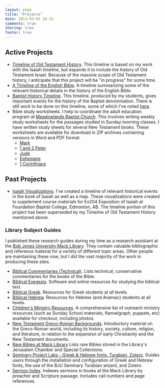 ```yaml
---
layout: page
title: "Projects"
date: 2013-03-01 16:31
comments: true
sharing: true
footer: true
---
```


## Active Projects

* [Timeline of Old Testament History](/OT-Timeline/). This timeline is based on my work with the Isaiah timeline, but expands it to include the history of Old Testament Israel. Because of the massive scope of Old Testament history, I anticipate that this project will be "in progress" for some time.
* [A Timeline of the English Bible](/English-Bible/). A timeline summarizing some of the relevant historical details in the history of the English Bible.
* [Baptist History Timeline](/Baptist-History/). This timeline, produced by my students, gives important events for the history of the Baptist denomination. There is still work to be done on this timeline, some of which I've noted [here](/blog/2013/12/06/student-work-showcase-baptist-history-timeline/).
* Bible study worksheets. I help to coordinate the adult education program at [Meadowlands Baptist Church][meadowlands]. This involves writing weekly study worksheets for the passages studied in Sunday morning classes. I have written study sheets for several New Testament books. These worksheets are available for download in ZIP archives containing versions in Word and PDF format.
	- [Mark][mark]
	- [1 and 2 Peter][1-2-peter]
	- [Jude][jude]
	- [Ephesians][ephesians]
	- [1 Corinthians][1-corinthians]

## Past Projects  

* [Isaiah Visualizations](/Isaiah-Visualizations/). I've created a timeline of relevant historical events in the book of Isaiah as well as a map. These visualizations were created to supplement course materials for Ex204 Exposition of Isaiah at Foundation Baptist College, Edmonton, AB. The timeline portion of this project has been superseded by my Timeline of Old Testament History mentioned above.

### Library Subject Guides

I published these research guides during my time as a research assistant at the [Bob Jones University Mack Library][mack]. They contain valuable bibliographic and reference material for a variety of different topic areas. Other people are maintaining these now, but I did the vast majority of the work in producing these sites.

* [Biblical Commentaries (Technical)](http://libguides.bju.edu/commentaries). Lists technical, conservative commentaries for the books of the Bible.
* [Biblical Exegesis](http://libguides.bju.edu/bible). Software and online resources for studying the biblical text.
* [Biblical Greek](http://libguides.bju.edu/greek). Resources for Greek students at all levels.
* [Biblical Hebrew](http://libguides.bju.edu/hebrew). Resources for Hebrew (and Aramaic) students at all levels.
* [Children's Ministry Resources](http://libguides.bju.edu/extension). A comprehensive list of outreach ministry resources (such as Sunday School materials, flannelgraph, puppets, etc) available for checkout, including photos.
* [New Testament Greco-Roman Backgrounds](http://libguides.bju.edu/nt-backgrounds). Introductory material on the Greco-Roman world, including its history, society, culture, religion, and literature, in relation to the expansion of early Christianity and the New Testament documents.
* [Rare Bibles at Mack Library](http://libguides.bju.edu/rare-bibles) Lists rare Bibles stored in the Library's Jerusalem Chamber and Special Collections.
* [Seminary Project Labs - Greek & Hebrew fonts, Turabian, Zotero](http://libguides.bju.edu/seminary). Guides users through the installation and configuration of Greek and Hebrew fonts, the use of the BJU Seminary Turabian wizard, and Zotero.
* [Sermon Index](http://libguides.bju.edu/sermons). Indexes sermons in books at the Mack Library by preacher and Scripture passage. Includes call numbers and page references.

[mack]: http://library.bju.edu/
[meadowlands]: http://www.meadowlandsbaptist.ca/
[mark]: /projects/mark-worksheets.zip
[1-2-peter]: /projects/peter-worksheets.zip
[jude]: /projects/jude-worksheets.zip
[ephesians]: /projects/ephesians-worksheets.zip
[1-corinthians]: /projects/1-corinthians-worksheets.zip